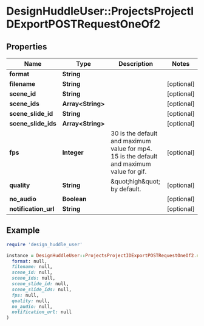 # DesignHuddleUser::ProjectsProjectIDExportPOSTRequestOneOf2

## Properties

| Name | Type | Description | Notes |
| ---- | ---- | ----------- | ----- |
| **format** | **String** |  |  |
| **filename** | **String** |  | [optional] |
| **scene_id** | **String** |  | [optional] |
| **scene_ids** | **Array&lt;String&gt;** |  | [optional] |
| **scene_slide_id** | **String** |  | [optional] |
| **scene_slide_ids** | **Array&lt;String&gt;** |  | [optional] |
| **fps** | **Integer** | 30 is the default and maximum value for mp4. 15 is the default and maximum value for gif. | [optional] |
| **quality** | **String** | \&quot;high\&quot; by default. | [optional] |
| **no_audio** | **Boolean** |  | [optional] |
| **notification_url** | **String** |  | [optional] |

## Example

```ruby
require 'design_huddle_user'

instance = DesignHuddleUser::ProjectsProjectIDExportPOSTRequestOneOf2.new(
  format: null,
  filename: null,
  scene_id: null,
  scene_ids: null,
  scene_slide_id: null,
  scene_slide_ids: null,
  fps: null,
  quality: null,
  no_audio: null,
  notification_url: null
)
```

